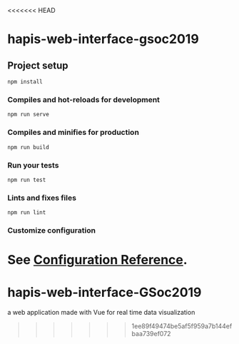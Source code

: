 <<<<<<< HEAD
# hapis-web-interface-gsoc2019

## Project setup
```
npm install
```

### Compiles and hot-reloads for development
```
npm run serve
```

### Compiles and minifies for production
```
npm run build
```

### Run your tests
```
npm run test
```

### Lints and fixes files
```
npm run lint
```

### Customize configuration
See [Configuration Reference](https://cli.vuejs.org/config/).
=======
# hapis-web-interface-GSoc2019
a web application made with Vue for real time data visualization
>>>>>>> 1ee89f49474be5af5f959a7b144efbaa739ef072

